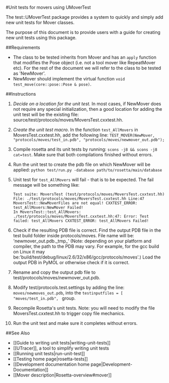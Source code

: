 #Unit tests for movers using UMoverTest

The test::UMoverTest package provides a system to quickly and simply add new unit tests for Mover classes.

The purpose of this document is to provide users with a guide for creating new unit tests using this package.

##Requirements

-   The class to be tested inherits from Mover and has an `apply` function that modifies the Pose object (i.e. not a tool mover like RepeatMover etc). For the rest of the document we will refer to the class to be tested as 'NewMover'.
-   NewMover should implement the virtual function `void test_move(core::pose::Pose & pose)`.

##Instructions
1. *Decide on a location for the unit test.* In most cases, if NewMover does not require any special initialization, then a good location for adding the unit test will be the existing file: source/test/protocols/moves/MoversTest.cxxtest.hh.
2.  *Create the unit test macro*. In the function `test_AllMovers` in MoversTest.cxxtest.hh, add the following line: 
    ```TEST_MOVER(NewMover, "protocols/moves/test_in.pdb", "protocols/moves/newmover_out.pdb");```
3.  Compile rosetta and its unit tests by running: `scons -j8 && scons -j8 cat=test`. Make sure that both compilations finished without errors.
4.  Run the unit test to create the pdb file on which NewMover will be applied: ```python test/run.py -database path/to/rosetta/main/database```
5.  Unit test for `test_AllMovers` will fail - that is to be expected. The fail message will be something like:

    ```
    Test suite: MoversTest (test/protocols/moves/MoversTest.cxxtest.hh) File: ./test/protocols/moves/MoversTest.cxxtest.hh Line:47 MoversTest::NewMoverFiles are not equal! CXXTEST_ERROR: test_AllMovers:NewMover Failed!
    In MoversTest::test_AllMovers: ./test/protocols/moves/MoversTest.cxxtest.hh:47: Error: Test failed: test_AllMovers CXXTEST_ERROR: test_AllMovers Failed!
    ````

6.  Check if the resulting PDB file is correct. Find the output PDB file in the test build folder inside protocols/moves. File name will be: 'newmover\_out.pdb.\_tmp\_' (Note: depending on your platform and compiler, the path to the PDB may vary. For example, for the gcc build on Linux it may be:'build/test/debug/linux/2.6/32/x86/gcc/protocols/moves'.) Load the output PDB in PyMOL or otherwise check if it is correct.
7.  Rename and copy the output pdb file to test/protocols/moves/newmover\_out.pdb.
8.  Modify test/protocols.test.settings by adding the line: `moves/newmoves_out.pdb`, into the `testinputfiles = [ "moves/test_in.pdb", ` group.
9.  Recompile Rosetta's unit tests. Note: you will need to modify the file MoversTest.cxxtest.hh to trigger copy file mechanics.
10.  Run the unit test and make sure it completes without errors.

##See Also

* [[Guide to writing unit tests|writing-unit-tests]]
* [[UTracer]], a tool to simplify writing unit tests
* [[Running unit tests|run-unit-test]]
* [[Testing home page|rosetta-tests]]
* [[Development documentation home page|Development-Documentation]]
* [[Mover description|Rosetta-overview#mover]]
